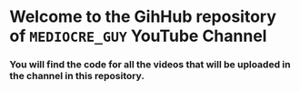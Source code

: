 # Welcome to the GihHub repository of `MEDIOCRE_GUY` YouTube Channel

### You will find the code for all the videos that will be uploaded in the channel in this repository.
